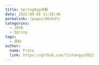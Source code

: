 ```yaml
---
title: SpringAop详解
date: 2022-09-28 11:16:46
permalink: /pages/6016df/
categories:
  - JAVA
  - Spring
tags:
  - 源码
author: 
  name: Proto
  link: https://github.com/lichangyu2022
---
```

